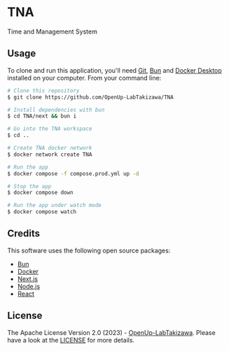 # TNA
Time and Management System

## Usage

To clone and run this application, you'll need [Git](https://git-scm.com), [Bun](https://bun.sh/) and [Docker Desktop](https://www.docker.com/products/docker-desktop/) installed on your computer. From your command line:

```bash
# Clone this repository
$ git clone https://github.com/OpenUp-LabTakizawa/TNA

# Install dependencies with bun
$ cd TNA/next && bun i

# Go into the TNA workspace
$ cd ..

# Create TNA docker network
$ docker network create TNA

# Run the app
$ docker compose -f compose.prod.yml up -d

# Stop the app
$ docker compose down

# Run the app under watch mode
$ docker compose watch
```

## Credits

This software uses the following open source packages:

- [Bun](https://bun.sh/)
- [Docker](https://www.docker.com/)
- [Next.js](https://nextjs.org/)
- [Node.js](https://nodejs.org/)
- [React](https://react.dev/)

## License

The Apache License Version 2.0 (2023) - [OpenUp-LabTakizawa](https://github.com/OpenUp-LabTakizawa).
Please have a look at the [LICENSE](https://github.com/OpenUp-LabTakizawa/TNA/blob/main/LICENSE) for more details.
